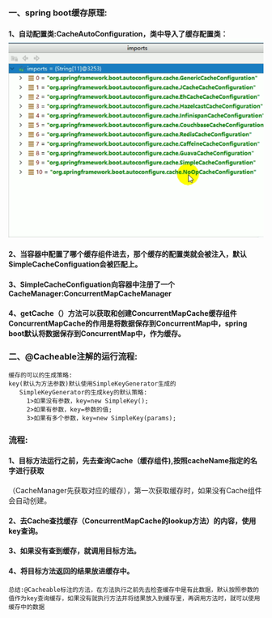 ### 一、spring boot缓存原理:
#### 1、自动配置类:CacheAutoConfiguration，类中导入了缓存配置类：![](/img/CacheAutoConfiguration.png)

#### 2、当容器中配置了哪个缓存组件进去，那个缓存的配置类就会被注入，默认SimpleCacheConfiguation会被匹配上。

#### 3、SimpleCacheConfiguation向容器中注册了一个CacheManager:ConcurrentMapCacheManager

#### 4、getCache（）方法可以获取和创建ConcurrentMapCache缓存组件  ConcurrentMapCache的作用是将数据保存到ConcurrentMap中，spring boot默认将数据保存到ConcurrentMap中，作为缓存。

### 二、@Cacheable注解的运行流程:
```
缓存的可以的生成策略:
key(默认为方法参数)默认使用SimpleKeyGenerator生成的
   SimpleKeyGenerator的生成key的默认策略:
     1>如果没有参数，key=new SimpleKey();
     2>如果有参数，key=参数的值;
     3>如果有多个参数，key=new SimpleKey(params);
```
### 流程:
#### 1、目标方法运行之前，先去查询Cache（缓存组件),按照cacheName指定的名字进行获取
（CacheManager先获取对应的缓存），第一次获取缓存时，如果没有Cache组件会自动创建。
#### 2、去Cache查找缓存（ConcurrentMapCache的lookup方法）的内容，使用key查询。
#### 3、如果没有查到缓存，就调用目标方法。
#### 4、将目标方法返回的结果放进缓存中。

```
总结:@Cacheable标注的方法，在方法执行之前先去检查缓存中是有此数据，默认按照参数的值作为key查询缓存，如果没有就执行方法并将结果放入到缓存里，再调用方法时，就可以使用缓存中的数据
```